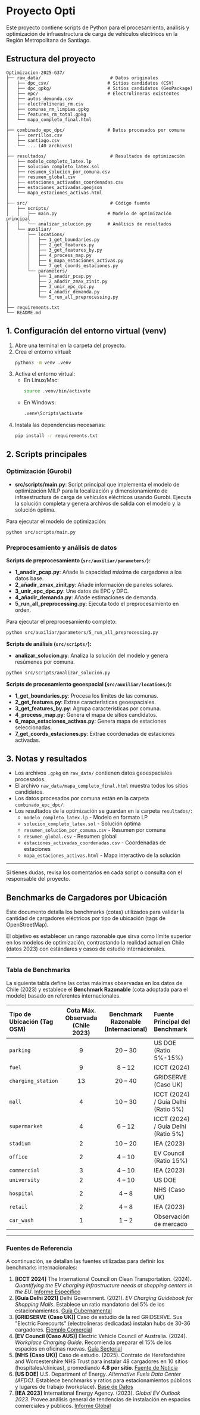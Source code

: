 
# Proyecto Opti

Este proyecto contiene scripts de Python para el procesamiento, análisis y optimización de infraestructura de carga de vehículos eléctricos en la Región Metropolitana de Santiago.

## Estructura del proyecto

```
Optimizacion-2025-G37/
├── raw_data/                          # Datos originales
│   ├── dpc_csv/                      # Sitios candidatos (CSV)
│   ├── dpc_gpkg/                     # Sitios candidatos (GeoPackage)
│   ├── epc/                          # Electrolineras existentes
│   ├── autos_demanda.csv
│   ├── electrolineras_rm.csv
│   ├── comunas_rm_limpias.gpkg
│   ├── features_rm_total.gpkg
│   └── mapa_completo_final.html
│
├── combinado_epc_dpc/                # Datos procesados por comuna
│   ├── cerrillos.csv
│   ├── santiago.csv
│   └── ... (40 archivos)
│
├── resultados/                        # Resultados de optimización
│   ├── modelo_completo_latex.lp
│   ├── solucion_completo_latex.sol
│   ├── resumen_solucion_por_comuna.csv
│   ├── resumen_global.csv
│   ├── estaciones_activadas_coordenadas.csv
│   ├── estaciones_activadas.geojson
│   └── mapa_estaciones_activas.html
│
├── src/                               # Código fuente
│   ├── scripts/
│   │   ├── main.py                   # Modelo de optimización principal
│   │   └── analizar_solucion.py      # Análisis de resultados
│   └── auxiliar/
│       ├── locations/
│       │   ├── 1_get_boundaries.py
│       │   ├── 2_get_features.py
│       │   ├── 3_get_features_by.py
│       │   ├── 4_process_map.py
│       │   ├── 6_mapa_estaciones_activas.py
│       │   └── 7_get_coords_estaciones.py
│       └── parameters/
│           ├── 1_anadir_pcap.py
│           ├── 2_añadir_zmax_zinit.py
│           ├── 3_unir_epc_dpc.py
│           ├── 4_añadir_demanda.py
│           └── 5_run_all_preprocessing.py
│
├── requirements.txt
└── README.md
```

## 1. Configuración del entorno virtual (venv)

1. Abre una terminal en la carpeta del proyecto.
2. Crea el entorno virtual:
   ```bash
   python3 -m venv .venv
   ```
3. Activa el entorno virtual:
   - En Linux/Mac:
     ```bash
     source .venv/bin/activate
     ```
   - En Windows:
     ```bash
     .venv\Scripts\activate
     ```
4. Instala las dependencias necesarias:
   ```bash
   pip install -r requirements.txt
   ```

## 2. Scripts principales

### Optimización (Gurobi)

- **src/scripts/main.py**: Script principal que implementa el modelo de optimización MILP para la localización y dimensionamiento de infraestructura de carga de vehículos eléctricos usando Gurobi. Ejecuta la solución completa y genera archivos de salida con el modelo y la solución óptima.

Para ejecutar el modelo de optimización:
```bash
python src/scripts/main.py
```

### Preprocesamiento y análisis de datos

**Scripts de preprocesamiento (`src/auxiliar/parameters/`):**

- **1_anadir_pcap.py**: Añade la capacidad máxima de cargadores a los datos base.
- **2_añadir_zmax_zinit.py**: Añade información de paneles solares.
- **3_unir_epc_dpc.py**: Une datos de EPC y DPC.
- **4_añadir_demanda.py**: Añade estimaciones de demanda.
- **5_run_all_preprocessing.py**: Ejecuta todo el preprocesamiento en orden.

Para ejecutar el preprocesamiento completo:
```bash
python src/auxiliar/parameters/5_run_all_preprocessing.py
```

**Scripts de análisis (`src/scripts/`):**

- **analizar_solucion.py**: Analiza la solución del modelo y genera resúmenes por comuna.

```bash
python src/scripts/analizar_solucion.py
```

**Scripts de procesamiento geoespacial (`src/auxiliar/locations/`):**

- **1_get_boundaries.py**: Procesa los límites de las comunas.
- **2_get_features.py**: Extrae características geoespaciales.
- **3_get_features_by.py**: Agrupa características por comuna.
- **4_process_map.py**: Genera el mapa de sitios candidatos.
- **6_mapa_estaciones_activas.py**: Genera mapa de estaciones seleccionadas.
- **7_get_coords_estaciones.py**: Extrae coordenadas de estaciones activadas.

## 3. Notas y resultados

- Los archivos `.gpkg` en `raw_data/` contienen datos geoespaciales procesados.
- El archivo `raw_data/mapa_completo_final.html` muestra todos los sitios candidatos.
- Los datos procesados por comuna están en la carpeta `combinado_epc_dpc/`.
- Los resultados de la optimización se guardan en la carpeta `resultados/`:
  - `modelo_completo_latex.lp` - Modelo en formato LP
  - `solucion_completo_latex.sol` - Solución óptima
  - `resumen_solucion_por_comuna.csv` - Resumen por comuna
  - `resumen_global.csv` - Resumen global
  - `estaciones_activadas_coordenadas.csv` - Coordenadas de estaciones
  - `mapa_estaciones_activas.html` - Mapa interactivo de la solución

---

Si tienes dudas, revisa los comentarios en cada script o consulta con el responsable del proyecto.

## Benchmarks de Cargadores por Ubicación

Este documento detalla los benchmarks (cotas) utilizados para validar la cantidad de cargadores eléctricos por tipo de ubicación (tags de OpenStreetMap).

El objetivo es establecer un rango razonable que sirva como límite superior en los modelos de optimización, contrastando la realidad actual en Chile (datos 2023) con estándares y casos de estudio internacionales.

---

### Tabla de Benchmarks

La siguiente tabla define las cotas máximas observadas en los datos de Chile (2023) y establece el **Benchmark Razonable** (cota adoptada para el modelo) basado en referentes internacionales.

| Tipo de Ubicación (Tag OSM) | Cota Máx. Observada (Chile 2023) | Benchmark Razonable (Internacional) | Fuente Principal del Benchmark |
| :--- | :---: | :---: | :--- |
| `parking` | 9 | 20 – 30 | US DOE (Ratio 5%-15%) |
| `fuel` | 9 | 8 – 12 | ICCT (2024) |
| `charging_station` | 13 | 20 – 40 | GRIDSERVE (Caso UK) |
| `mall` | 4 | 10 – 30 | ICCT (2024) / Guía Delhi (Ratio 5%) |
| `supermarket` | 4 | 6 – 12 | ICCT (2024) / Guía Delhi (Ratio 5%) |
| `stadium` | 2 | 10 – 20 | IEA (2023) |
| `office` | 2 | 4 – 10 | EV Council (Ratio 15%) |
| `commercial` | 3 | 4 – 10 | IEA (2023) |
| `university` | 2 | 4 – 10 | US DOE |
| `hospital` | 2 | 4 – 8 | NHS (Caso UK) |
| `retail` | 2 | 4 – 8 | IEA (2023) |
| `car_wash` | 1 | 1 – 2 | Observación de mercado |

---

### Fuentes de Referencia

A continuación, se detallan las fuentes utilizadas para definir los benchmarks internacionales:

1.  **[ICCT 2024]** The International Council on Clean Transportation. (2024). *Quantifying the EV charging infrastructure needs at shopping centers in the EU*. [Informe Específico](https://theicct.org/publication/ev-charging-shopping-centers-eu-mar24/)
2.  **[Guía Delhi 2021]** Delhi Government. (2021). *EV Charging Guidebook for Shopping Malls*. Establece un ratio mandatorio del 5% de los estacionamientos. [Guía Gubernamental](http://ev.delhi.gov.in/files/Delhi%20Shopping%20Mall%20EV%20Charging%20Guidebook.pdf)
3.  **[GRIDSERVE (Caso UK)]** Caso de estudio de la red GRIDSERVE. Sus "Electric Forecourts" (electrolineras dedicadas) instalan hubs de 30-36 cargadores. [Ejemplo Comercial](https://www.gridserve.com/)
4.  **[EV Council (Caso AUS)]** Electric Vehicle Council of Australia. (2024). *Workplace Charging Guide*. Recomienda preparar el 15% de los espacios en oficinas nuevas. [Guía Sectorial](https://electricvehiclecouncil.com.au/wp-content/uploads/2024/12/EV-Workplace-Charging.pdf)
5.  **[NHS (Caso UK)]** Caso de estudio. (2025). Contrato de Herefordshire and Worcestershire NHS Trust para instalar 48 cargadores en 10 sitios (hospitales/clínicas), promediando **4.8 por sitio**. [Fuente de Noticia](https://www.investing.com/news/company-news/nhs-trust-awards-eenergy-333000-contract-for-ev-charging-project-93CH-4309506)
6.  **[US DOE]** U.S. Department of Energy. *Alternative Fuels Data Center (AFDC)*. Establece benchmarks y ratios para estacionamientos públicos y lugares de trabajo (workplace). [Base de Datos](https://afdc.energy.gov/fuels/electricity-stations)
7.  **[IEA 2023]** International Energy Agency. (2023). *Global EV Outlook 2023*. Provee análisis general de tendencias de instalación en espacios comerciales y públicos. [Informe Global](https://www.iea.org/reports/global-ev-outlook-2023)